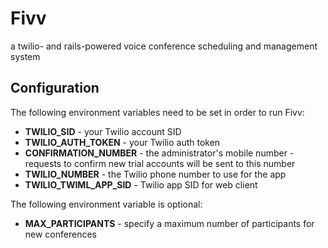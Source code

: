 # Fivv
a twilio- and rails-powered voice conference scheduling and management system

## Configuration
The following environment variables need to be set in order to run Fivv:
  * **TWILIO_SID** - your Twilio account SID
  * **TWILIO_AUTH_TOKEN** - your Twilio auth token
  * **CONFIRMATION_NUMBER** - the administrator's mobile number - requests to confirm new trial accounts will be sent to this number
  * **TWILIO_NUMBER** - the Twilio phone number to use for the app
  * **TWILIO_TWIML_APP_SID** - Twilio app SID for web client
  
The following environment variable is optional:
  * **MAX_PARTICIPANTS** - specify a maximum number of participants for new conferences
  
